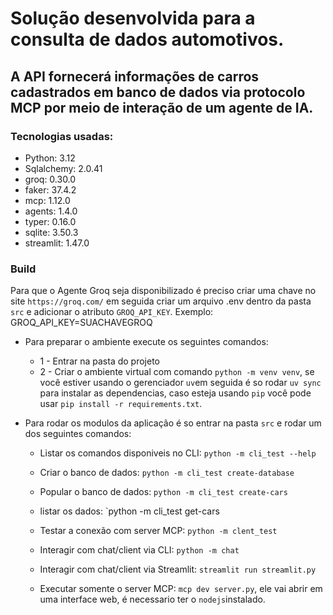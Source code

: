# Solução desenvolvida para a consulta de dados automotivos.

## A API fornecerá informações de carros cadastrados em banco de dados via protocolo MCP por meio de interação de um agente de IA.

### Tecnologias usadas:

- Python: 3.12
- Sqlalchemy: 2.0.41
- groq: 0.30.0
- faker: 37.4.2
- mcp: 1.12.0
- agents: 1.4.0
- typer: 0.16.0
- sqlite: 3.50.3
- streamlit: 1.47.0

### Build
Para que o Agente Groq seja disponibilizado é preciso criar uma chave no site `https://groq.com/` em seguida criar um arquivo .env dentro da pasta `src` e adicionar o atributo `GROQ_API_KEY`. Exemplo: GROQ_API_KEY=SUACHAVEGROQ

- Para preparar o ambiente execute os seguintes comandos:
    - 1 - Entrar na pasta do projeto
    - 2 - Criar o ambiente virtual com comando `python -m venv venv`, se você estiver usando o gerenciador `uv`em seguida é so rodar `uv sync` para instalar as dependencias, caso esteja usando `pip` você pode usar `pip install -r requirements.txt`.

- Para rodar os modulos da aplicação é so entrar na pasta `src` e rodar um dos seguintes comandos:

    - Listar os comandos disponiveis no CLI: `python -m cli_test --help`
    - Criar o banco de dados: `python -m cli_test create-database`
    - Popular o banco de dados: `python -m cli_test create-cars`
    - listar os dados: `python -m cli_test get-cars

    - Testar a conexão com server MCP: `python -m clent_test`
    - Interagir com chat/client via CLI: `python -m chat`
    - Interagir com chat/client via Streamlit: `streamlit run streamlit.py`
    - Executar somente o server MCP: `mcp dev server.py`, ele vai abrir em uma interface web, é necessario ter o `nodejs`instalado.
